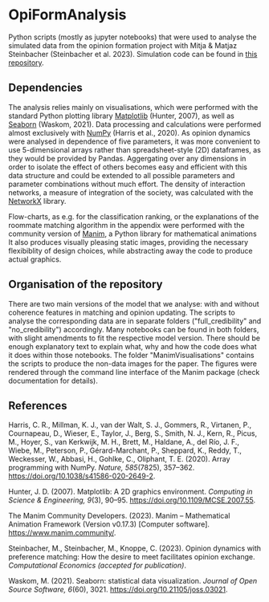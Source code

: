 # OpiFormAnalysis
Python scripts (mostly as jupyter notebooks) that were used to analyse the simulated data from the opinion formation project with Mitja & Matjaz Steinbacher (Steinbacher et al. 2023). Simulation code can be found in [this repository](https://github.com/pixlifai/opiform).

## Dependencies
The analysis relies mainly on visualisations, which were performed with the standard Python plotting library [Matplotlib](https://matplotlib.org/) (Hunter, 2007), as well as [Seaborn](https://seaborn.pydata.org/) (Waskom, 2021). Data processing and calculations were performed almost exclusively with [NumPy](https://numpy.org/) (Harris et al., 2020). As opinion dynamics were analysed in dependence of five parameters, it was more convenient to use 5-dimensional arrays rather than spreadsheet-style (2D) dataframes, as they would be provided by Pandas. Aggergating over any dimensions in order to isolate the effect of others becomes easy and efficient with this data structure and could be extended to all possible parameters and parameter combinations without much effort. The density of interaction networks, a measure of integration of the society, was calculated with the [NetworkX](https://networkx.org/) library.

Flow-charts, as e.g. for the classification ranking, or the explanations of the roommate matching algorithm in the appendix were performed with the community version of [Manim](https://www.manim.community/), a Python library for mathematical animations It also produces visually pleasing static images, providing the necessary flexibiblity of design choices, while abstracting away the code to produce actual graphics.

## Organisation of the repository
There are two main versions of the model that we analyse: with and without coherence features in matching and opinion updating. The scripts to analyse the corresponding data are in separate folders ("full_credibility" and "no_credibility") accordingly. Many notebooks can be found in both folders, with slight amendments to fit the respective model version. There should be enough explanatory text to explain what, why and how the code does what it does within those notebooks. The folder "ManimVisualisations" contains the scripts to produce the non-data images for the paper. The figures were rendered through the command line interface of the Manim package (check documentation for details).

## References
Harris, C. R., Millman, K. J., van der Walt, S. J., Gommers, R., Virtanen, P., Cournapeau, D., Wieser, E., Taylor, J., Berg, S., Smith, N. J., Kern, R., Picus, M., Hoyer, S., van Kerkwijk, M. H., Brett, M., Haldane, A., del Río, J. F., Wiebe, M., Peterson, P., Gérard-Marchant, P., Sheppard, K., Reddy, T., Weckesser, W., Abbasi, H., Gohlke, C., Oliphant, T. E. (2020). Array programming with NumPy. *Nature, 585*(7825), 357–362. https://doi.org/10.1038/s41586-020-2649-2.

Hunter, J. D. (2007). Matplotlib: A 2D graphics environment. *Computing in Science & Engineering, 9*(3), 90–95. https://doi.org/10.1109/MCSE.2007.55.

The Manim Community Developers. (2023). Manim – Mathematical Animation Framework (Version v0.17.3) [Computer software]. https://www.manim.community/.

Steinbacher, M., Steinbacher, M., Knoppe, C. (2023). Opinion dynamics with preference matching: How the desire to meet facilitates opinion exchange. *Computational Economics (accepted for publication)*.

Waskom, M. (2021). Seaborn: statistical data visualization. *Journal of Open Source Software, 6*(60), 3021. https://doi.org/10.21105/joss.03021.